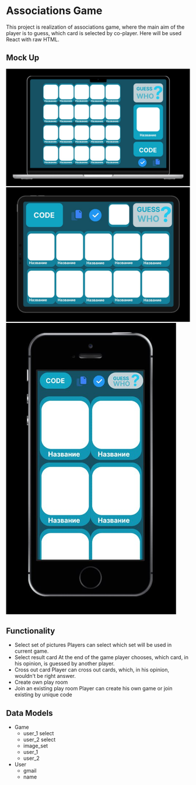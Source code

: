 # Associations Game

This project is realization of associations game, where the main aim of the player is to guess, which card is selected by co-player.
Here will be used React with raw HTML.

## Mock Up

![Desktop](mockup/desktop.jpg)
![Tablet](mockup/tablet.jpg)
![Phone](mockup/phone.jpg)

## Functionality

- Select set of pictures
Players can select which set will be used in current game.
- Select result card
At the end of the game player chooses, which card, in his opinion, is guessed by another player.
- Cross out card
Player can cross out cards, which, in his opinion, wouldn't be right answer.
- Create own play room
- Join an existing play room
Player can create his own game or join existing by unique code

## Data Models

- Game
  * user_1 select
  * user_2 select
  * image_set
  * user_1
  * user_2
- User
  * gmail
  * name

